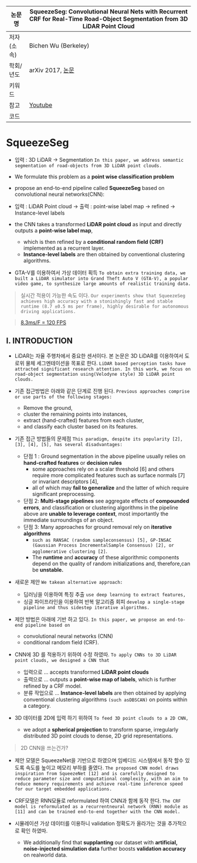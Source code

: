 |논문명|SqueezeSeg: Convolutional Neural Nets with Recurrent CRF for Real-Time Road-Object Segmentation from 3D LiDAR Point Cloud|
|-|-|
|저자(소속)|Bichen Wu (Berkeley)|
|학회/년도| arXiv 2017, [논문](https://arxiv.org/abs/1710.07368v1)|
|키워드| |
|참고|[Youtube](https://www.youtube.com/watch?v=Xyn5Zd3lm6s)|
|코드||


# SqueezeSeg

- 입력 : 3D LiDAR -> Segmentation `In this paper, we address semantic segmentation of road-objects from 3D LiDAR point clouds. `

- We formulate this problem as a **point wise classification problem**

- propose an end-to-end pipeline called **SqueezeSeg** based on convolutional neural networks(CNN): 

- 입력 : LiDAR Point cloud -> 출력 : point-wise label map -> refined -> Instance-level labels
-  the CNN takes a transformed **LiDAR point cloud** as input and directly outputs a **point-wise label map**,
	-  which is then refined by a **conditional random field (CRF)** implemented as a recurrent layer. 
	- **Instance-level labels** are then obtained by conventional clustering algorithms. 

- GTA-V를 이용하여서 가상 데이터 획득 `To obtain extra training data, we built a LiDAR simulator into Grand Theft Auto V (GTA-V), a popular video game, to synthesize large amounts of realistic training data. `

> 실시간 적용이 가능한 속도 이다. `Our experiments show that SqueezeSeg achieves high accuracy with a stonishingly fast and stable runtime (8.7 ±0.5 ms per frame), highly desirable for autonomous driving applications. `

> [8.3ms/F = 120 FPS](https://steamcommunity.com/app/346110/discussions/0/530646715638737020/)

## I. INTRODUCTION

- LiDAR는 자율 주행차에서 중요한 센서이다. 본 논문은 3D LiDAR를 이용하여서 도로위 물체 세그멘테이션을 목표로 한다. `LiDAR based perception tasks have attracted significant research attention. In this work, we focus on road-object segmentation using(Velodyne style) 3D LiDAR point clouds. `

- 기존 접근방법은 아래와 같은 단계로 진행 된다. `Previous approaches comprise or use parts of the following stages: `
	- Remove the ground, 
	- cluster the remaining points into instances, 
	- extract (hand-crafted) features from each cluster, 
	- and classify each cluster based on its features.

- 기존 접근 방법들의 문제점 `This paradigm, despite its popularity [2], [3], [4], [5], has several disadvantages: `
	- 단점 1 : Ground segmentation in the above pipeline usually relies on **hand-crafted features** or **decision rules** 
		- some approaches rely on a scalar threshold [6] and others require more complicated features such as surface normals [7] or invariant descriptors [4], 
		- all of which may **fail to generalize** and the latter of which require significant preprocessing. 
	- 단점 2: **Multi-stage pipelines** see aggregate effects of **compounded errors**, and classification or clustering algorithms in the pipeline above are **unable to leverage context**, most importantly the immediate surroundings of an object. 
	- 단점 3: Many approaches for ground removal rely on **iterative algorithms** 
		- `such as RANSAC (random sampleconsensus) [5], GP-INSAC (Gaussian Process IncrementalSample Consensus) [2], or agglomerative clustering [2]`. 
		- The **runtime** and **accuracy** of these algorithmic components depend on the quality of random initializations and, therefore,can be **unstable.** 

- 새로운 제안 `We takean alternative approach: `
	- 딥러닝을 이용하여 특징 추출 `use deep learning to extract features,`
	- 싱글 파이프라인을 이용하여 반복 알고리즘 회피 `develop a single-stage pipeline and thus sidestep iterative algorithms.`

- 제안 방법은 아래에 기반 하고 있다. `In this paper, we propose an end-to-end pipeline based on `
	- convolutional neural networks (CNN) 
	- conditional random field (CRF). 

- CNN에 3D 를 적용하기 위하여 수정 하였따. `To apply CNNs to 3D LiDAR point clouds, we designed a CNN that `
	- 입력으로 ... accepts transformed **LiDAR point clouds** 
	- 출력으로 ... outputs a **point-wise map of labels**, which is further refined by a CRF model. 
	- 분류 작업으로 ... **Instance-level labels** are then obtained by applying conventional clustering algorithms `(such asDBSCAN)` on points within a category. 

- 3D 데이터를 2D에 입력 하기 위하여 `To feed 3D point clouds to a 2D CNN, `
	- we adopt a **spherical projection** to transform sparse, irregularly distributed 3D point clouds to dense, 2D grid representations. 

> 2D CNN을 쓰는건가? 

- 제안 모델은 SqueezeNet을 기반으로 하였으며 임베디드 시스템에서 동작 할수 있도록 속도를 높이고 메모리 부하를 줄였다. `The proposed CNN model draws inspiration from SqueezeNet [12] and is carefully designed to reduce parameter size and computational complexity, with an aim to reduce memory requirements and achieve real-time inference speed for our target embedded applications. `

- CRF모델은 RNN모듈로 reformulated 하여 CNN과 함께 동작 한다. `The CRF model is reformulated as a recurrentneural network (RNN) module as [11] and can be trained end-to-end together with the CNN model. `

- 시뮬레이션 가상  데이터를 이용하니 validation  정확도가 올라가는 것을 추가적으로 확인 하였따. 
	- We additionally find that **supplanting** our dataset with **artificial, noise-injected simulation data** further boosts **validation accuracy** on realworld data.
<!--stackedit_data:
eyJoaXN0b3J5IjpbLTc5Mjk1MDQyNl19
-->